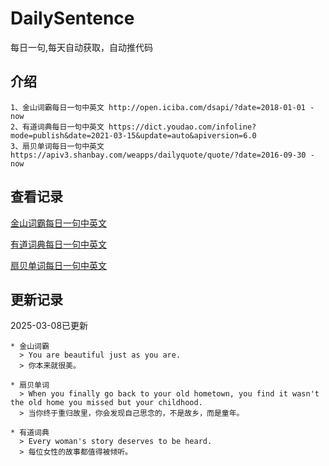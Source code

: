 # DailySentence

每日一句,每天自动获取，自动推代码

## 介绍

```
1、金山词霸每日一句中英文 http://open.iciba.com/dsapi/?date=2018-01-01 - now
2、有道词典每日一句中英文 https://dict.youdao.com/infoline?mode=publish&date=2021-03-15&update=auto&apiversion=6.0
3、扇贝单词每日一句中英文 https://apiv3.shanbay.com/weapps/dailyquote/quote/?date=2016-09-30 - now
```

## 查看记录

[金山词霸每日一句中英文](./data/iciba/)

[有道词典每日一句中英文](./data/youdao/)

[扇贝单词每日一句中英文](./data/shanbay/)

## 更新记录
2025-03-08已更新 
```
* 金山词霸
  > You are beautiful just as you are.
  > 你本来就很美。

* 扇贝单词
  > When you finally go back to your old hometown, you find it wasn't the old home you missed but your childhood.
  > 当你终于重归故里，你会发现自己思念的，不是故乡，而是童年。

* 有道词典
  > Every woman's story deserves to be heard.
  > 每位女性的故事都值得被倾听。

```
